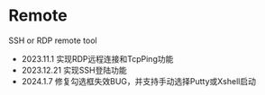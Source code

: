 # Remote
SSH or RDP remote tool

- 2023.11.1
实现RDP远程连接和TcpPing功能
- 2023.12.21
实现SSH登陆功能
- 2024.1.7
修复勾选框失效BUG，并支持手动选择Putty或Xshell启动
